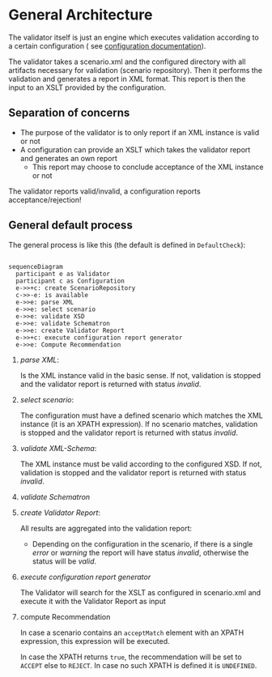 # General Architecture

The validator itself is just an engine which executes validation according to a certain configuration (
see [configuration documentation](configurations.md)).

The validator takes a scenario.xml and the configured directory with all artifacts necessary for validation (scenario repository). Then it
performs the validation and generates a report in XML format. This report is then the input to an XSLT provided by the configuration.

## Separation of concerns

* The purpose of the validator is to only report if an XML instance is valid or not
* A configuration can provide an XSLT which takes the validator report and generates an own report
  * This report may choose to conclude acceptance of the XML instance or not

The validator reports valid/invalid, a configuration reports acceptance/rejection!

## General default process

The general process is like this (the default is defined in `DefaultCheck`):

```mermaid

sequenceDiagram
  participant e as Validator
  participant c as Configuration
  e->>+c: create ScenarioRepository
  c->>-e: is available
  e->>e: parse XML
  e->>e: select scenario
  e->>e: validate XSD
  e->>e: validate Schematron
  e->>e: create Validator Report
  e->>+c: execute configuration report generator
  e->>e: Compute Recommendation

```

1. *parse XML*:

    Is the XML instance valid in the basic sense. If not, validation is stopped and the validator report is returned with status *invalid*.
2. *select scenario*:

    The configuration must have a defined scenario which matches the XML instance (it is an XPATH expression). If no scenario matches, validation is stopped and the validator report is returned with status *invalid*.
3. *validate XML-Schema*:

    The XML instance must be valid according to the configured XSD. If not, validation is stopped and the validator report is returned with status *invalid*.
4. *validate Schematron*
5. *create Validator Report*:

    All results are aggregated into the validation report:
    * Depending on the configuration in the scenario, if there is a single *error* or *warning* the report will have status *invalid*, otherwise the status will be *valid*.
6. *execute configuration report generator*

    The Validator will search for the XSLT as configured in scenario.xml and execute it with the Validator Report as input
7. compute Recommendation

    In case a scenario contains an `acceptMatch` element with an XPATH expression, this expression will be executed.

    In case the XPATH returns `true`, the recommendation will be set to `ACCEPT` else to `REJECT`. In case no such XPATH is defined it is `UNDEFINED`.
